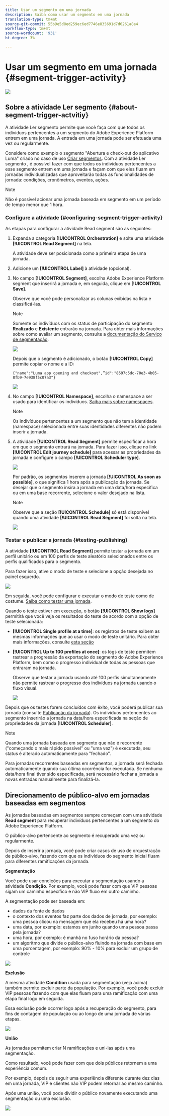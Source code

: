```yaml
---
title: Usar um segmento em uma jornada
description: Saiba como usar um segmento em uma jornada
translation-type: tm+mt
source-git-commit: 55b9e5d8ed259ec6ed7746e835691d7d6261a8a4
workflow-type: tm+mt
source-wordcount: '931'
ht-degree: 3%

---
```


# Usar um segmento em uma jornada {#segment-trigger-activity}

![](../assets/do-not-localize/badge.png)

## Sobre a atividade Ler segmento {#about-segment-trigger-actvitiy}

A atividade Ler segmento permite que você faça com que todos os indivíduos pertencentes a um segmento do Adobe Experience Platform entrem em uma jornada. A entrada em uma jornada pode ser efetuada uma vez ou regularmente.

Considere como exemplo o segmento &quot;Abertura e check-out do aplicativo Luma&quot; criado no caso de uso [Criar segmentos](../segment/about-segments.md). Com a atividade Ler segmento , é possível fazer com que todos os indivíduos pertencentes a esse segmento entrem em uma jornada e façam com que eles fluam em jornadas individualizadas que aproveitarão todas as funcionalidades de jornada: condições, cronômetros, eventos, ações.

>[!NOTE]
>
>Não é possível acionar uma jornada baseada em segmento em um período de tempo menor que 1 hora.

### Configure a atividade {#configuring-segment-trigger-activity}

As etapas para configurar a atividade Read segment são as seguintes:

1. Expanda a categoria **[!UICONTROL Orchestration]** e solte uma atividade **[!UICONTROL Read Segment]** na tela.

   A atividade deve ser posicionada como a primeira etapa de uma jornada.

1. Adicione um **[!UICONTROL Label]** à atividade (opcional).

1. No campo **[!UICONTROL Segment]**, escolha Adobe Experience Platform segment que inserirá a jornada e, em seguida, clique em **[!UICONTROL Save]**.

   Observe que você pode personalizar as colunas exibidas na lista e classificá-las.

   >[!NOTE]
   >
   >Somente os indivíduos com os status de participação do segmento **Realizado** e **Existente** entrarão na jornada. Para obter mais informações sobre como avaliar um segmento, consulte a [documentação do Serviço de segmentação](https://experienceleague.adobe.com/docs/experience-platform/segmentation/tutorials/evaluate-a-segment.html?lang=en#interpret-segment-results).

   ![](../assets/read-segment-selection.png)

   Depois que o segmento é adicionado, o botão **[!UICONTROL Copy]** permite copiar o nome e a ID:

   `{"name":"Luma app opening and checkout",”id":"8597c5dc-70e3-4b05-8fb9-7e938f5c07a3"}`

   ![](../assets/read-segment-copy.png)

1. No campo **[!UICONTROL Namespace]**, escolha o namespace a ser usado para identificar os indivíduos. [Saiba mais sobre namespaces](../event/about-creating.md#select-the-namespace).

   >[!NOTE]
   >
   >Os indivíduos pertencentes a um segmento que não tem a identidade (namespace) selecionada entre suas identidades diferentes não podem inserir a jornada.

1. A atividade **[!UICONTROL Read Segment]** permite especificar a hora em que o segmento entrará na jornada. Para fazer isso, clique no link **[!UICONTROL Edit journey schedule]** para acessar as propriedades da jornada e configure o campo **[!UICONTROL Scheduler type]**.

   ![](../assets/read-segment-schedule.png)

   Por padrão, os segmentos inserem a jornada **[!UICONTROL As soon as possible]**, o que significa 1 hora após a publicação da jornada. Se desejar que o segmento insira a jornada em uma data/hora específica ou em uma base recorrente, selecione o valor desejado na lista.

   >[!NOTE]
   >
   >Observe que a seção **[!UICONTROL Schedule]** só está disponível quando uma atividade **[!UICONTROL Read Segment]** foi solta na tela.

   ![](../assets/read-segment-schedule-list.png)

### Testar e publicar a jornada {#testing-publishing}

A atividade **[!UICONTROL Read Segment]** permite testar a jornada em um perfil unitário ou em 100 perfis de teste aleatório selecionados entre os perfis qualificados para o segmento.

Para fazer isso, ative o modo de teste e selecione a opção desejada no painel esquerdo.

![](../assets/read-segment-test-mode.png)

Em seguida, você pode configurar e executar o modo de teste como de costume. [Saiba como testar uma jornada](testing-the-journey.md).

Quando o teste estiver em execução, o botão **[!UICONTROL Show logs]** permitirá que você veja os resultados do teste de acordo com a opção de teste selecionada:

* **[!UICONTROL Single profile at a time]**: os registros de teste exibem as mesmas informações que ao usar o modo de teste unitário. Para obter mais informações, consulte [esta seção](testing-the-journey.md#viewing_logs)

* **[!UICONTROL Up to 100 profiles at once]**: os logs de teste permitem rastrear a progressão da exportação do segmento do Adobe Experience Platform, bem como o progresso individual de todas as pessoas que entraram na jornada.

   Observe que testar a jornada usando até 100 perfis simultaneamente não permite rastrear o progresso dos indivíduos na jornada usando o fluxo visual.

   ![](../assets/read-segment-log.png)

Depois que os testes forem concluídos com êxito, você poderá publicar sua jornada (consulte [Publicação da jornada](publishing-the-journey.md)). Os indivíduos pertencentes ao segmento inserirão a jornada na data/hora especificada na seção de propriedades da jornada **[!UICONTROL Scheduler]**.

>[!NOTE]
>
>Quando uma jornada baseada em segmento que não é recorrente (&quot;começando o mais rápido possível&quot; ou &quot;uma vez&quot;) é executada, seu status é alterado automaticamente para &quot;fechado&quot;.
>
>Para jornadas recorrentes baseadas em segmentos, a jornada será fechada automaticamente quando sua última ocorrência for executada. Se nenhuma data/hora final tiver sido especificada, será necessário fechar a jornada a novas entradas manualmente para finalizá-la.


## Direcionamento de público-alvo em jornadas baseadas em segmentos

As jornadas baseadas em segmentos sempre começam com uma atividade **Read segment** para recuperar indivíduos pertencentes a um segmento do Adobe Experience Platform.

O público-alvo pertencente ao segmento é recuperado uma vez ou regularmente.

Depois de inserir a jornada, você pode criar casos de uso de orquestração de público-alvo, fazendo com que os indivíduos do segmento inicial fluam para diferentes ramificações da jornada.

**Segmentação**

Você pode usar condições para executar a segmentação usando a atividade **Condição**. Por exemplo, você pode fazer com que VIP pessoas sigam um caminho específico e não VIP fluxo em outro caminho.

A segmentação pode ser baseada em:

* dados da fonte de dados
* o contexto dos eventos faz parte dos dados de jornada, por exemplo: uma pessoa clicou na mensagem que ela recebeu há uma hora?
* uma data, por exemplo: estamos em junho quando uma pessoa passa pela jornada?
* uma hora, por exemplo: é manhã no fuso horário da pessoa?
* um algoritmo que divide o público-alvo fluindo na jornada com base em uma porcentagem, por exemplo: 90% - 10% para excluir um grupo de controle

![](../assets/read-segment-audience1.png)

**Exclusão**

A mesma atividade **Condition** usada para segmentação (veja acima) também permite excluir parte da população. Por exemplo, você pode excluir VIP pessoas fazendo com que elas fluam para uma ramificação com uma etapa final logo em seguida.

Essa exclusão pode ocorrer logo após a recuperação do segmento, para fins de contagem de população ou ao longo de uma jornada de várias etapas.

![](../assets/read-segment-audience2.png)

**União**

As jornadas permitem criar N ramificações e uni-las após uma segmentação.

Como resultado, você pode fazer com que dois públicos retornem a uma experiência comum.

Por exemplo, depois de seguir uma experiência diferente durante dez dias em uma jornada, VIP e clientes não VIP podem retornar ao mesmo caminho.

Após uma união, você pode dividir o público novamente executando uma segmentação ou uma exclusão.

![](../assets/read-segment-audience3.png)

